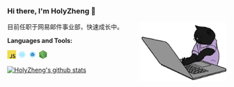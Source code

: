### Hi there, I'm HolyZheng 👋
目前任职于网易邮件事业部，快速成长中。
<img align="right" alt="GIF" src="https://raw.githubusercontent.com/HolyZheng/holyZheng-blog/master/images/coding.gif" width="200" />

**Languages and Tools:**  

<code><img height="20" src="https://raw.githubusercontent.com/github/explore/80688e429a7d4ef2fca1e82350fe8e3517d3494d/topics/javascript/javascript.png"></code>
<code><img height="20" src="https://raw.githubusercontent.com/github/explore/80688e429a7d4ef2fca1e82350fe8e3517d3494d/topics/react/react.png"></code>
<code><img height="20" src="https://raw.githubusercontent.com/github/explore/80688e429a7d4ef2fca1e82350fe8e3517d3494d/topics/webpack/webpack.png"></code>
<code><img height="20" src="https://raw.githubusercontent.com/github/explore/80688e429a7d4ef2fca1e82350fe8e3517d3494d/topics/nodejs/nodejs.png"></code>


[![HolyZheng's github stats](https://github-readme-stats.vercel.app/api?username=HolyZheng)](https://github.com/anuraghazra/github-readme-stats)
